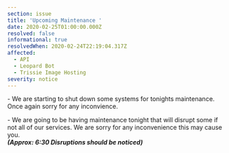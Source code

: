 ```yaml
---
section: issue
title: 'Upcoming Maintenance '
date: 2020-02-25T01:00:00.000Z
resolved: false
informational: true
resolvedWhen: 2020-02-24T22:19:04.317Z
affected:
  - API
  - Leopard Bot
  - Trissie Image Hosting
severity: notice
---
```

\- We are starting to shut down some systems for tonights maintenance. Once again sorry for any inconvience.

\- We are going to be having maintenance tonight that will disrupt some if not all of our services. We are sorry for any inconvenience this may cause you.\
***(Approx: 6:30 Disruptions should be noticed)***

